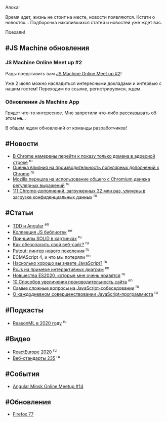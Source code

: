 Алоха!

Время идет, жизнь не стоит на месте, новости появляются.
Кстати о новостях...
Подборочка накопившихся статей и новостей уже ждет вас.

Поехали!

## #JS Machine обновления

### JS Machine Online Meet up #2

Рады представить вам [JS Machine Online Meet up #2](https://community-z.com/events/js-machine-online-meet-up-2)!

Уже 2 июля можно насладиться интересными докладами и интервью с нашим гостем!
Переходим по ссылке, регистрируемся, ждем.

### Обновления Js Machine App

Грядет что-то интересное. Мне запретили что-либо рассказывать об этом ~~ка~~...

В общем ждем обновлений от команды разработчиков!

## #Новости

- [В Chrome намерены перейти к показу только домена в адресной строке](https://opennet.ru/53154-chrome) <sup>ru</sup>
- [Оценка влияния на производительность популярных дополнений к Chrome](https://opennet.ru/53198-chrome) <sup>ru</sup>
- [Mozilla перешла на использование общего с Chromium движка регулярных выражений](https://opennet.ru/53173-regexp) <sup>ru</sup>
- [111 Chrome-дополнений, загруженных 32 млн раз, уличены в загрузке конфиденциальных данных](https://opennet.ru/53190-chrome) <sup>ru</sup>

## #Статьи

- [TDD и Angular](https://dev.to/qarunqb/tdd-in-angular-dependency-injection-and-mocking-4jnh) <sup>en<sup>
- [Коллекция JS библиотек](https://github.com/sorrycc/awesome-javascript) <sup>en<sup>
- [Принципы SOLID в картинках](https://habr.com/ru/company/digital-ecosystems/blog/505430/) <sup>ru<sup>
- [Как обезопасить свой веб-сайт?](https://habr.com/ru/company/vdsina/blog/503772/) <sup>ru</sup>
- [Putout: линтер нового поколения](https://habr.com/ru/post/504594/) <sup>ru</sup>
- [ECMAScript 4, и что мы потеряли](https://evertpot.com/ecmascript-4-the-missing-version/) <sup>en<sup>
- [Насколько хорошо вы знаете JavaScript?](https://habr.com/ru/post/504334/) <sup>ru<sup>
- [RxJs на примере интерактивных диаграм](https://medium.com/angular-in-depth/learn-to-combine-rxjs-sequences-with-super-intuitive-interactive-diagrams-20fce8e6511) <sup>en<sup>
- [Новшества ES2020, которые мне очень нравятся](https://habr.com/ru/company/ruvds/blog/504586/) <sup>ru</sup>
- [10 Способов увеличения производительность сайта](https://dev.to/rozenmd/10-ways-to-improve-page-speed-24nj) <sup>en<sup>
- [Самые сложные вопросы на JavaScript-собеседовании](https://dailycoding.io/article/BsDJ0TLELTgrYO6RMAmB) <sup>ru<sup>
- [О каждодневном совершенствовании JavaScript-программиста](https://habr.com/ru/company/ruvds/blog/503640/) <sup>ru</sup>

## #Подкасты

- [ReasonML в 2020 году](https://soundcloud.com/5minreact/065-reasonml) <sup>ru</sup>

## #Видео

- [ReactEurope 2020](https://www.youtube.com/watch?v=aFrkksME_PU) <sup>ru<sup>
- [Веб-стандарты 235](https://www.youtube.com/watch?v=3QExB7SK5bY) <sup>ru<sup>

## #События

- [Angular Minsk Online Meetup #14](https://www.youtube.com/watch?v=4ZBwZjR84nA&feature=emb_title)

## #Обновления

- [Firefox 77](https://www.opennet.ru/opennews/art.shtml?num=53072)
